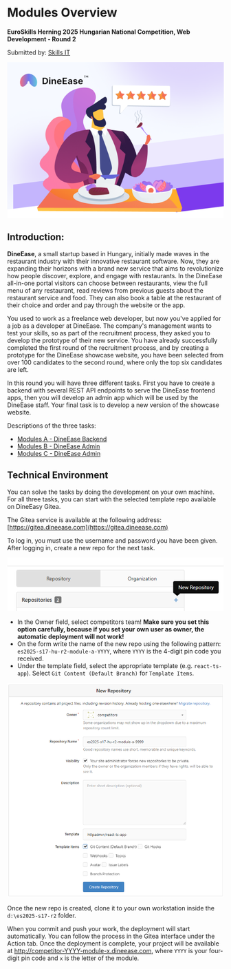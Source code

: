 # Modules Overview
**EuroSkills Herning 2025 Hungarian National Competition, Web Development - Round 2** 

Submitted by: [Skills IT](https://skillsit.hu)

![DineEase](assets/images/DineEase.png)

## Introduction:

**DineEase**, a small startup based in Hungary, initially made waves in the restaurant industry with their innovative restaurant software. Now, they are expanding their horizons with a brand new service that aims to revolutionize how people discover, explore, and engage with restaurants. In the DineEase all-in-one portal visitors can choose between restaurants, view the full menu of any restaurant, read reviews from previous guests about the restaurant service and food. They can also book a table at the restaurant of their choice and order and pay through the website or the app.

You used to work as a freelance web developer, but now you've applied for a job as a developer at DineEase. The company's management wants to test your skills, so as part of the recruitment process, they asked you to develop the prototype of their new service. You have already successfully completed the first round of the recruitment process, and by creating a prototype for the DineEase showcase website, you have been selected from over 100 candidates to the second round, where only the top six candidates are left.

In this round you will have three different tasks. First you have to create a backend with several REST API endpoints to serve the DineEase frontend apps, then you will develop an admin app which will be used by the DineEase staff. Your final task is to develop a new version of the showcase website.

Descriptions of the three tasks:

- [Modules A - DineEase Backend](module-a.md)
- [Modules B - DineEase Admin](module-b.md)
- [Modules C - DineEase Admin](module-c.md)

## Technical Environment

You can solve the tasks by doing the development on your own machine. For all three tasks, you can start with the selected template repo available on DineEasy Gitea.

The Gitea service is available at the following address:
[https://gitea.dineease.com](https://gitea.dineease.com)

To log in, you must use the username and password you have been given.
After logging in, create a new repo for the next task. 

![Create new repo](assets/images/create-new-repo.png)

- In the Owner field, select competitors team! **Make sure you set this option carefully, because if you set your own user as owner, the automatic deployment will not work!** 
- On the form write the name of the new repo using the following pattern: `es2025-s17-hu-r2-module-a-YYYY`, where `YYYY` is the 4-digit pin code you received.
- Under the template field, select the appropriate template (e.g. `react-ts-app`). Select `Git Content (Default Branch)` for `Template Items`.

![Create new repo](assets/images/new-repo-by-template.png)

Once the new repo is created, clone it to your own workstation inside the `d:\es2025-s17-r2` folder.

When you commit and push your work, the deployment will start automatically. You can follow the process in the Gitea interface under the Action tab. Once the deployment is complete, your project will be available at http://competitor-YYYY-module-x.dineease.com, where `YYYY` is your four-digit pin code and `x` is the letter of the module.


